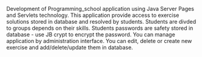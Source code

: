 Development of Programming_school application using Java Server Pages and Servlets technology. This application provide access to exercise solutions stored in database and resolved by students. Students are divded to groups depends on their skills. Students passwords are safety stored in database - use JB crypt to encrypt the password. You can manage application by administration interface. You can edit, delete or create new exercise and add/delete/update them in database.